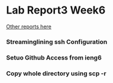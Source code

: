 # Lab Report3 Week6
[Other reports here](https://yuxinguo13.github.io/cse15l-lab-reports/)

### Streaminglining ssh Configuration

### Setuo Github Access from ieng6

### Copy whole directory using scp -r


